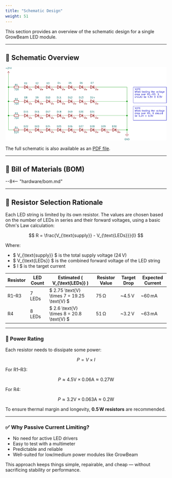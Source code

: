 ```yaml
---
title: "Schematic Design"
weight: 51
---
```


This section provides an overview of the schematic design for a single GrowBeam LED module.

---

## 📐 Schematic Overview

![Schematic](../assets/schematic.svg)

The full schematic is also available as an [PDF file](https://github.com/eiaro/growbeam/blob/main/hardware/exports/schematic.pdf).

---

## 🧾 Bill of Materials (BOM)

--8<-- "hardware/bom.md"

---

## 📏 Resistor Selection Rationale

Each LED string is limited by its own resistor. The values are chosen based on the number of LEDs in series and their forward voltages, using a basic Ohm's Law calculation:

$$
R = \frac{V_{\text{supply}} - V_{\text{LEDs}}}{I}
$$

Where:
- $ V_{\text{supply}} $ is the total supply voltage (24 V)
- $ V_{\text{LEDs}} $ is the combined forward voltage of the LED string
- $ I $ is the target current

| Resistor | LED Count | Estimated \( V_{\text{LEDs}} \) | Resistor Value | Target Drop | Expected Current |
|----------|-----------|-------------------------------|----------------|-------------|------------------|
| R1–R3    | 7 LEDs    | $ 2.75 \text{V} \times 7 = 19.25 \text{V} $ | 75 Ω         | ~4.5 V      | ~60 mA           |
| R4       | 8 LEDs    | $ 2.6 \text{V} \times 8 = 20.8 \text{V} $  | 51 Ω         | ~3.2 V      | ~63 mA           |

---

### 🔧 Power Rating

Each resistor needs to dissipate some power:

$$
P = V \times I
$$

For R1–R3:

$$
P \approx 4.5 \text{V} \times 0.06 \text{A} \approx 0.27 \text{W}
$$

For R4:

$$
P \approx 3.2 \text{V} \times 0.063 \text{A} \approx 0.2 \text{W}
$$

To ensure thermal margin and longevity, **0.5 W resistors** are recommended.

---

### ✅ Why Passive Current Limiting?

- No need for active LED drivers
- Easy to test with a multimeter
- Predictable and reliable
- Well-suited for low/medium power modules like GrowBeam

This approach keeps things simple, repairable, and cheap — without sacrificing stability or performance.
